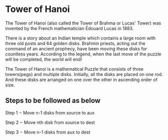 # Tower of Hanoi

The Tower of Hanoi (also called the Tower of Brahma or Lucas' Tower) was invented by the French mathematician Édouard Lucas in 1883.

There is a story about an Indian temple which contains a large room with three old posts and 64 golden disks. Brahmin priests, acting out the command of an ancient prophecy, have been moving these disks for countless years. According to the legend, when the last move of the puzzle will be completed, the world will end!


The Tower of Hanoi is a mathematical Puzzle that consists of three towers(pegs) and multiple disks. Initially, all the disks are placed on one rod. And these disks are arranged on one over the other in ascending order of size.


## Steps to be followed as below

Step 1 − Move n-1 disks from source to aux

Step 2 − Move nth disk from source to dest

Step 3 − Move n-1 disks from aux to dest
